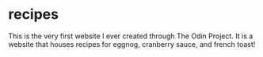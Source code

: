 # recipes

This is the very first website I ever created through The Odin Project. It is a website that houses recipes for eggnog, cranberry sauce, and french toast!
